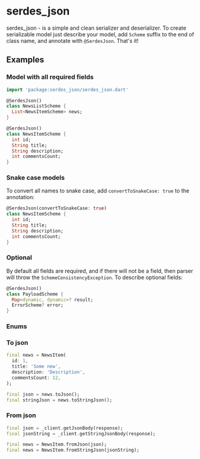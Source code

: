 # serdes_json

serdes_json - is a simple and clean serializer and deserializer.
To create serializable model just describe your model, add `Scheme` suffix to the end of class name,
and annotate with `@SerdesJson`. That's it!

## Examples

### Model with all required fields

```dart
import 'package:serdes_json/serdes_json.dart'

@SerdesJson()
class NewsListScheme {
  List<NewsItemScheme> news;
}
```

```dart
@SerdesJson()
class NewsItemScheme {
  int id;
  String title;
  String description;
  int commentsCount;
}
```

### Snake case models

To convert all names to snake case, add `convertToSnakeCase: true` to the annotation:

```dart
@SerdesJson(convertToSnakeCase: true)
class NewsItemScheme {
  int id;
  String title;
  String description;
  int commentsCount;
}
```

### Optional

By default all fields are required, and if there will not be a field, then parser will throw the `SchemeConsistencyException`.
To describe optional fields:

```dart
@SerdesJson()
class PayloadScheme {
  Map<dynamic, dynamic>? result;
  ErrorScheme? error;
}
```

### Enums

### To json

```dart
final news = NewsItem(
  id: 1,
  title: 'Some new',
  description: 'Description',
  commentsCount: 12,
);

final json = news.toJson();
final stringJson = news.toStringJson();
```

### From json

```dart
final json = _client.getJsonBody(response);
final jsonString = _client.getStringJsonBody(response);

final news = NewsItem.fromJson(json);
final news = NewsItem.fromStringJson(jsonString);
```
